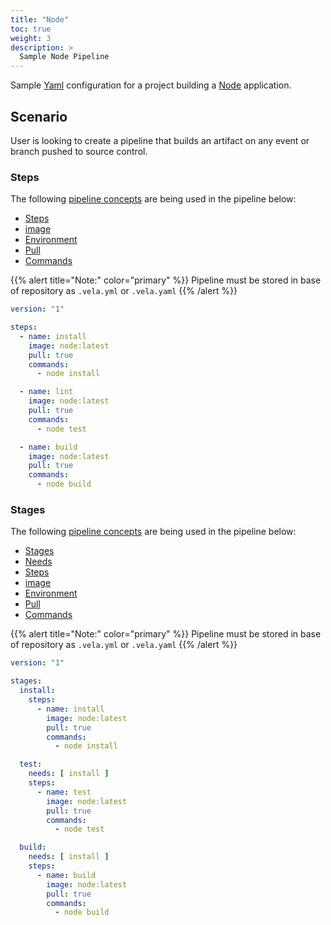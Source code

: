 ```yaml
---
title: "Node"
toc: true
weight: 3
description: >
  Sample Node Pipeline
---
```


Sample [Yaml](https://yaml.org/spec/) configuration for a project building a [Node](https://nodejs.org/en/docs/) application.

## Scenario

User is looking to create a pipeline that builds an artifact on any event or branch pushed to source control.

### Steps

The following [pipeline concepts](/docs/concepts/pipeline) are being used in the pipeline below:

* [Steps](/docs/concepts/pipeline/steps/)
* [image](/docs/concepts/pipeline/steps/image/)
* [Environment](/docs/concepts/pipeline/steps/environment/)
* [Pull](/docs/concepts/pipeline/steps/pull/)
* [Commands](/docs/concepts/pipeline/steps/commands/)

{{% alert title="Note:" color="primary" %}}
Pipeline must be stored in base of repository as `.vela.yml` or `.vela.yaml`
{{% /alert %}}

```yaml
version: "1"

steps:
  - name: install
    image: node:latest
    pull: true
    commands:
      - node install

  - name: lint
    image: node:latest
    pull: true
    commands:
      - node test

  - name: build
    image: node:latest
    pull: true
    commands:
      - node build
```

### Stages

The following [pipeline concepts](/docs/concepts/pipeline) are being used in the pipeline below:

* [Stages](/docs/concepts/pipeline/stages/)
* [Needs](/docs/concepts/pipeline/needs/)
* [Steps](/docs/concepts/pipeline/steps/)
* [image](/docs/concepts/pipeline/steps/image/)
* [Environment](/docs/concepts/pipeline/steps/environment/)
* [Pull](/docs/concepts/pipeline/steps/pull/)
* [Commands](/docs/concepts/pipeline/steps/commands/)

{{% alert title="Note:" color="primary" %}}
Pipeline must be stored in base of repository as `.vela.yml` or `.vela.yaml`
{{% /alert %}}

```yaml
version: "1"

stages:
  install:
    steps:
      - name: install
        image: node:latest
        pull: true
        commands:
          - node install

  test:
    needs: [ install ]
    steps:
      - name: test
        image: node:latest
        pull: true
        commands:
          - node test

  build:
    needs: [ install ]
    steps:
      - name: build
        image: node:latest
        pull: true
        commands:
          - node build
```